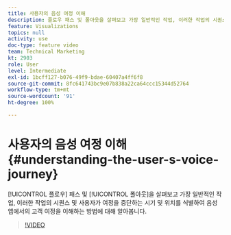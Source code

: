 ```yaml
---
title: 사용자의 음성 여정 이해
description: 플로우 패스 및 폴아웃을 살펴보고 가장 일반적인 작업, 이러한 작업의 시퀀스 및 사용자가 여정을 중단하는 시기 및 위치를 식별하여 음성 앱에서의 고객 여정을 이해하는 방법에 대해 알아봅니다.
feature: Visualizations
topics: null
activity: use
doc-type: feature video
team: Technical Marketing
kt: 2903
role: User
level: Intermediate
exl-id: 1bcff127-b076-49f9-bdae-60407a4ff6f8
source-git-commit: 8fc641743bc9e07b838a22ca64ccc15344d52764
workflow-type: tm+mt
source-wordcount: '91'
ht-degree: 100%

---
```


# 사용자의 음성 여정 이해 {#understanding-the-user-s-voice-journey}

[!UICONTROL 플로우] 패스 및 [!UICONTROL 폴아웃]을 살펴보고 가장 일반적인 작업, 이러한 작업의 시퀀스 및 사용자가 여정을 중단하는 시기 및 위치를 식별하여 음성 앱에서의 고객 여정을 이해하는 방법에 대해 알아봅니다.

>[!VIDEO](https://video.tv.adobe.com/v/27226/?quality=12&learn=on)
